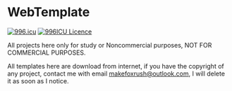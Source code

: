 # WebTemplate
[![996.icu](https://img.shields.io/badge/link-996.icu-red.svg)](https://996.icu)
[![996ICU Licence](<https://img.shields.io/badge/license-NPL%20(The%20996%20Prohibited%20License)-blue.svg>)](https://github.com/996icu/996.ICU/blob/master/LICENSE)

All projects here only for study or Noncommercial purposes, NOT FOR COMMERCIAL PURPOSES.

All templates here are download from internet, if you have the copyright of any project, contact me with email makefoxrush@outlook.com, I will delete it as soon as I notice.
